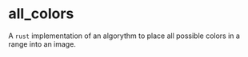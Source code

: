 # all_colors
A `rust` implementation of an algorythm to place all possible colors in a range into an image.
